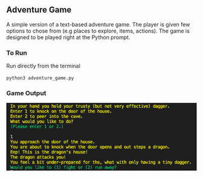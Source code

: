 ## Adventure Game 

A simple version of a text-based adventure game. The player is given few options to chose from (e.g places to explore, items, actions). The game is designed to be played right at the Python prompt. 

### To Run 

Run directly from the terminal 

`python3 adventure_game.py` 
 
### Game Output 

![Screenshot of the game output](adventure_game.png) 
